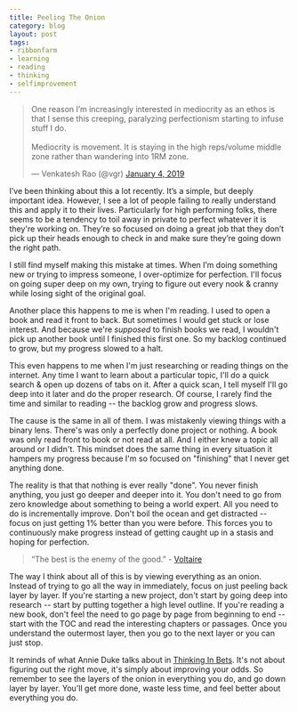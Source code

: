 ```yaml
---
title: Peeling The Onion
category: blog
layout: post
tags: 
- ribbonfarm
- learning
- reading
- thinking
- selfimprovement
---
```


<blockquote class="twitter-tweet" data-lang="en"><p lang="en" dir="ltr">One reason I’m increasingly interested in mediocrity as an ethos is that I sense this creeping, paralyzing perfectionism starting to infuse stuff I do.<br><br>Mediocrity is movement. It is staying in the high reps/volume middle zone rather than wandering into 1RM zone.</p>&mdash; Venkatesh Rao (@vgr) <a href="https://twitter.com/vgr/status/1080987617024327680?ref_src=twsrc%5Etfw">January 4, 2019</a></blockquote>
<script async src="https://platform.twitter.com/widgets.js" charset="utf-8"></script>

I’ve been thinking about this a lot recently. It’s a simple, but deeply important idea. However, I see a lot of people failing to really understand this and apply it to their lives. Particularly for high performing folks, there seems to be a tendency to toil away in private to perfect whatever it is they're working on. They’re so focused on doing a great job that they don’t pick up their heads enough to check in and make sure they’re going down the right path.

I still find myself making this mistake at times. When I’m doing something new or trying to impress someone, I over-optimize for perfection. I'll focus on going super deep on my own, trying to figure out every nook & cranny while losing sight of the original goal. 

Another place this happens to me is when I'm reading. I used to open a book and read it front to back. But sometimes I would get stuck or lose interest. And because we're _supposed_ to finish books we read, I wouldn't pick up another book until I finished this first one. So my backlog continued to grow, but my progress slowed to a halt. 

This even happens to me when I'm just researching or reading things on the internet. Any time I want to learn about a particular topic, I'll do a quick search & open up dozens of tabs on it. After a quick scan, I tell myself I'll go deep into it later and do the proper research. Of course, I rarely find the time and similar to reading -- the backlog grow and progress slows. 

The cause is the same in all of them. I was mistakenly viewing things with a binary lens. There's was only a perfectly done project or nothing. A book was only read front to book or not read at all. And I either knew a topic all around or I didn't. This mindset does the same thing in every situation it hampers my progress because I'm so focused on "finishing" that I never get anything done.

The reality is that that nothing is ever really "done". You never finish anything, you just go deeper and deeper into it. You don't need to go from zero knowledge about something to being a world expert. All you need to do is incrementally improve. Don't boil the ocean and get distracted -- focus on just getting 1% better than you were before. This forces you to continuously make progress instead of getting caught up in a stasis and hoping for perfection. 

> “The best is the enemy of the good.” - [Voltaire](https://en.wikipedia.org/wiki/Perfect_is_the_enemy_of_good)

The way I think about all of this is by viewing everything as an onion. Instead of trying to go all the way in immediately, focus on just peeling back layer by layer. If you're starting a new project, don't start by going deep into research -- start by putting together a high level outline. If you're reading a new book, don't feel the need to go page by page from beginning to end -- start with the TOC and read the interesting chapters or passages. Once you understand the outermost layer, then you go to the next layer or you can just stop.

It reminds of what Annie Duke talks about in [Thinking In Bets](/books/thinking-in-bets/). It's not about figuring out the right move, it's simply about improving your odds. So remember to see the layers of the onion in everything you do, and go down layer by layer. You'll get more done, waste less time, and feel better about everything you do. 